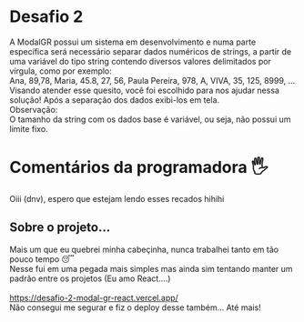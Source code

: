 # Desafio 2
A ModalGR possui um sistema em desenvolvimento e numa parte específica será necessário separar dados
numéricos de strings, a partir de uma variável do tipo string contendo diversos valores delimitados por vírgula,
como por exemplo:<br/>
Ana, 89,78, Maria, 45.8, 27, 56, Paula Pereira, 978, A, VIVA, 35, 125, 8999,
...<br/>
Visando atender esse quesito, você foi escolhido para nos ajudar nessa solução!
Após a separação dos dados exibi-los em tela.<br/>
Observação:<br/>
O tamanho da string com os dados base é variável, ou seja, não possui um limite fixo. 

# Comentários da programadora 🖐
Oiii (dnv), espero que estejam lendo esses recados hihihi
## Sobre o projeto...
Mais um que eu quebrei minha cabeçinha, nunca trabalhei tanto em tão pouco tempo 😴<br/>
Nesse fui em uma pegada mais simples mas ainda sim tentando manter um padrão entre os projetos (Eu amo React....)
<br/>
<br/>
https://desafio-2-modal-gr-react.vercel.app/
<br/>
Não consegui me segurar e fiz o deploy desse também... Até mais!
